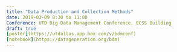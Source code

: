 ```yaml
---
title: "Data Production and Collection Methods"
date: 2019-03-09 8:30 to 11:00 
Conference: UTD Big Data Management Conference, ECSS Building
draft: true
[poster](https://utdallas.app.box.com/v/bdmconf)
[notebook](https://datageneration.org/bdm)
---
```


